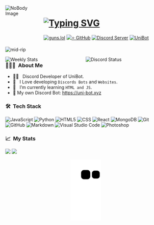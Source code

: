 

<img width="110" height="110" align="left" style="float: left; margin: 0 10px 0 0;" alt="NoBody Image" src="https://images.uni-bot.xyz/RejectModders/rejectmodders.gif">  

# [![Typing SVG](https://readme-typing-svg.herokuapp.com?font=Fira+Code&weight=900&size=41&pause=1000&color=5865f2&width=450&height=70&lines=Hey!+I'm+Reject!+;Welcome+To+My+GitHub)](https://git.io/typing-svg) 
[![guns.lol](https://img.shields.io/badge/guns.lol-946ca4?style=flat&logoColor=000000)](https://guns.lol/RejectModders)
[![⭐ GitHub](https://img.shields.io/github/stars/NoBody-UU?style=social)](https://github.com/RejectModderss)
[![Discord Server](https://img.shields.io/badge/Discord%20Server-7289da?style=plastic&logoColor=000000)](https://discord.gg/nEyYXTnpEw)
[![UniBot](https://img.shields.io/badge/UniBot-5865f2?style=plastic&logo=dependabot&logoColor=000000&color=5865f2)](https://dsc.gg/uni-bot)

<p align="left"> <img src="https://komarev.com/ghpvc/?username=NoBody-UU&label=Profile%20views&color=0e75b6&style=flat" alt="mid-rip" /> </p>

<div aling="right">
<a href="https://discord.com/users/418941954252996609" target="_blank">
	<img width="50%" align="right" alt="Discord Status" src="https://lanyard.cnrad.dev/api/418941954252996609?bg=1f1f1f&borderRadius=5px">
</a>

</a>
<a href="https://wakatime.com/@NoBody" target="_blank">
	<img width="50%" align="right" alt="Weekly Stats" src="https://github-readme-stats.vercel.app/api/wakatime?username=NoBody&border_radius=5px&theme=dark&bg_color=1f1f1f&border_color=1f1f1f&icon_color=58a6ff&show_icons=true&disable_animations=true&custom_title=NoBody%20Stasts%20🎈:">
</a>
</div>

<h3> 👨🏻‍💻 &nbsp;About Me </h3>

- 👨‍💻 &nbsp; Discord Developer of UniBot.
- 💬 &nbsp; I Love developing `Discords Bots` and `Websites`.
- 🌱 &nbsp; I’m currently learning `HTML and JS`.
- 🎈 My own Discord Bot: https://uni-bot.xyz
<h3> 🛠 &nbsp;Tech Stack</h3>

  ![JavaScript](https://img.shields.io/badge/-JavaScript-333333?style=for-the-badge&logo=javascript)
  ![Python](https://img.shields.io/badge/-Python-333333?style=for-the-badge&logo=python)
  ![HTML5](https://img.shields.io/badge/-HTML5-333333?style=for-the-badge&logo=HTML5)
  ![CSS](https://img.shields.io/badge/-CSS-333333?style=for-the-badge&logo=CSS3&logoColor=1572B6)
  ![React](https://img.shields.io/badge/-React-333333?style=for-the-badge&logo=react)
  ![MongoDB](https://img.shields.io/badge/-MongoDB-333333?style=for-the-badge&logo=mongodb)
  ![Git](https://img.shields.io/badge/-Git-333333?style=for-the-badge&logo=git)
  ![GitHub](https://img.shields.io/badge/-GitHub-333333?style=for-the-badge&logo=github)
  ![Markdown](https://img.shields.io/badge/-Markdown-333333?style=for-the-badge&logo=markdown)
  ![Visual Studio Code](https://img.shields.io/badge/-Visual%20Studio%20Code-333333?style=for-the-badge&logo=visual-studio-code&logoColor=007ACC)
  ![Photoshop](https://img.shields.io/badge/-Photoshop-333333?style=for-the-badge&logo=adobe-photoshop)


<div align="left">
<h3> 📈 &nbsp;My Stats</h3>
<img height="180em" src="https://github-readme-stats.vercel.app/api/top-langs/?username=NoBody-UU&title_color=FFD700&bg_color=1f1f1f&icon_color=FF0074&text_color=FFFFFF&theme=buefy&layout=compact&langs_count=10&hide=Shell&card_width=300" />
<img height="180em" src="https://github-readme-stats.vercel.app/api?username=NoBody-UU&title_color=FFD700&bg_color=1f1f1f&icon_color=FF0074&text_color=FFFFFF&theme=gruvbox&show_icons=true&include_all_commits=false&card_width=100" />	
</div>

<div align="center">

  ![Snake animation](https://github.com/rafaballerini/rafaballerini/blob/output/github-contribution-grid-snake.svg)
</div>
